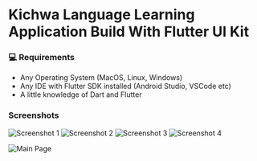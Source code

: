 # Kichwa Language Learning Application Build With Flutter UI Kit #

### 💻 Requirements

- Any Operating System (MacOS, Linux, Windows)
- Any IDE with Flutter SDK installed (Android Studio, VSCode etc)
- A little knowledge of Dart and Flutter

### Screenshots

![Screenshot 1](https://res.cloudinary.com/olayemii/image/upload/v1611746964/assets/ss1_pia2pp.png) 
![Screenshot 2](https://res.cloudinary.com/olayemii/image/upload/v1611747003/assets/ss2_pgybzj.png) 
![Screenshot 3](https://res.cloudinary.com/olayemii/image/upload/v1611747014/assets/ss3_a9syef.png) 
![Screenshot 4](https://res.cloudinary.com/olayemii/image/upload/v1611747018/assets/ss4_pmelto.png)

![Main Page](https://res.cloudinary.com/olayemii/image/upload/v1611748849/assets/language-1_oestuf.png)
